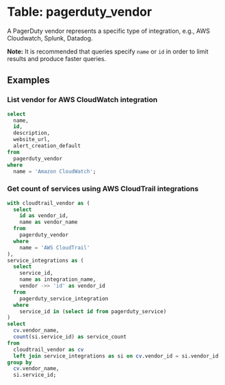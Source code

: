 # Table: pagerduty_vendor

A PagerDuty vendor represents a specific type of integration, e.g., AWS Cloudwatch, Splunk, Datadog.

**Note:** It is recommended that queries specify `name` or `id` in order to limit results and produce faster queries.

## Examples

### List vendor for AWS CloudWatch integration

```sql
select
  name,
  id,
  description,
  website_url,
  alert_creation_default
from
  pagerduty_vendor
where
  name = 'Amazon CloudWatch';
```

### Get count of services using AWS CloudTrail integrations

```sql
with cloudtrail_vendor as (
  select
    id as vendor_id,
    name as vendor_name
  from
    pagerduty_vendor
  where
    name = 'AWS CloudTrail'
),
service_integrations as (
  select
    service_id,
    name as integration_name,
    vendor ->> 'id' as vendor_id
  from
    pagerduty_service_integration
  where
    service_id in (select id from pagerduty_service)
)
select
  cv.vendor_name,
  count(si.service_id) as service_count
from
  cloudtrail_vendor as cv
  left join service_integrations as si on cv.vendor_id = si.vendor_id
group by
  cv.vendor_name, 
  si.service_id;
```
